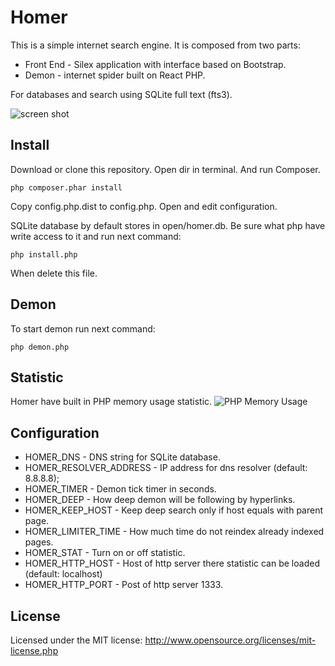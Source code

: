 Homer
=====
This is a simple internet search engine. It is composed from two parts:
* Front End - Silex application with interface based on Bootstrap.
* Demon - internet spider built on React PHP.

For databases and search using SQLite full text (fts3).

![screen shot](http://f.cl.ly/items/031E2j2j2T1P2C0R041h/screen.png)

Install
-------
Download or clone this repository. Open dir in terminal. And run Composer.
```
php composer.phar install
```
Copy config.php.dist to config.php. Open and edit configuration.

SQLite database by default stores in open/homer.db.
Be sure what php have write access to it and run next command:
```
php install.php
```
When delete this file.

Demon
-----
To start demon run next command:
```
php demon.php
```

Statistic
---------
Homer have built in PHP memory usage statistic.
![PHP Memory Usage](http://f.cl.ly/items/1v262P2C2A02393F3x3r/%D0%A1%D0%BD%D0%B8%D0%BC%D0%BE%D0%BA%20%D1%8D%D0%BA%D1%80%D0%B0%D0%BD%D0%B0%202013-07-06%20%D0%B2%2014.38.26.png)

Configuration
-------------
* HOMER_DNS - DNS string for SQLite database.
* HOMER_RESOLVER_ADDRESS - IP address for dns resolver (default: 8.8.8.8);
* HOMER_TIMER - Demon tick timer in seconds.
* HOMER_DEEP - How deep demon will be following by hyperlinks.
* HOMER_KEEP_HOST - Keep deep search only if host equals with parent page.
* HOMER_LIMITER_TIME - How much time do not reindex already indexed pages.
* HOMER_STAT - Turn on or off statistic.
* HOMER_HTTP_HOST - Host of http server there statistic can be loaded (default: localhost)
* HOMER_HTTP_PORT - Post of http server 1333.

License
-------
Licensed under the MIT license: http://www.opensource.org/licenses/mit-license.php